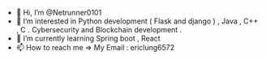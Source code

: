 - 👋 Hi, I’m @Netrunner0101
- 👀 I’m interested in Python development ( Flask and django ) , Java , C++ , C . Cybersecurity and Blockchain development .
- 🌱 I’m currently learning Spring boot , React
- 📫 How to reach me => My Email :  ericlung6572

<!---
Netrunner0101/Netrunner0101 is a ✨ special ✨ repository because its `README.md` (this file) appears on your GitHub profile.
You can click the Preview link to take a look at your changes.
--->

